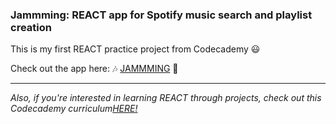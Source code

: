 ### Jammming: REACT app for Spotify music search and playlist creation


This is my first REACT practice project from Codecademy 😃


Check out the app here: 🎶 [JAMMMING](https://clairekl-jammming.netlify.app) 🎵


----

*Also, if you're interested in learning REACT through projects, check out this Codecademy curriculum*[*HERE!*](https://www.codecademy.com/learn/paths/build-web-apps-with-react)